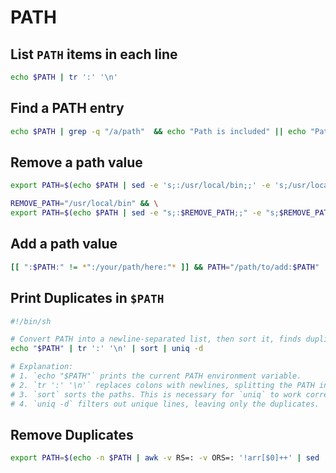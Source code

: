 # PATH

## List `PATH` items in each line

```sh
echo $PATH | tr ':' '\n'
```

## Find a PATH entry

```sh
echo $PATH | grep -q "/a/path"  && echo "Path is included" || echo "Path is not included"
```

## Remove a path value

```sh
export PATH=$(echo $PATH | sed -e 's;:/usr/local/bin;;' -e 's;/usr/local/bin:;;' -e 's;/usr/local/bin;;')
```

```sh
REMOVE_PATH="/usr/local/bin" && \
export PATH=$(echo $PATH | sed -e "s;:$REMOVE_PATH;;" -e "s;$REMOVE_PATH:;;" -e "s;$REMOVE_PATH;;")
```

## Add a path value

```sh
[[ ":$PATH:" != *":/your/path/here:"* ]] && PATH="/path/to/add:$PATH"
```

## Print Duplicates in `$PATH`

```sh
#!/bin/sh

# Convert PATH into a newline-separated list, then sort it, finds duplicates.
echo "$PATH" | tr ':' '\n' | sort | uniq -d

# Explanation:
# 1. `echo "$PATH"` prints the current PATH environment variable.
# 2. `tr ':' '\n'` replaces colons with newlines, splitting the PATH into separate lines.
# 3. `sort` sorts the paths. This is necessary for `uniq` to work correctly, as it only identifies adjacent duplicates.
# 4. `uniq -d` filters out unique lines, leaving only the duplicates.
```

## Remove Duplicates

```sh
export PATH=$(echo -n $PATH | awk -v RS=: -v ORS=: '!arr[$0]++' | sed 's/:$//')
```
